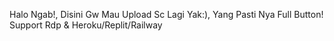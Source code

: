 Halo Ngab!, Disini Gw Mau Upload Sc Lagi Yak:), Yang Pasti Nya Full Button!
Support Rdp & Heroku/Replit/Railway
